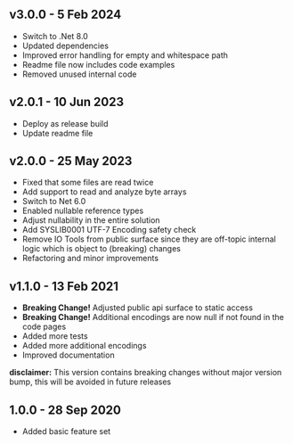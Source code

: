 ﻿## v3.0.0 - 5 Feb 2024
* Switch to .Net 8.0
* Updated dependencies
* Improved error handling for empty and whitespace path
* Readme file now includes code examples
* Removed unused internal code

## v2.0.1 - 10 Jun 2023
* Deploy as release build
* Update readme file

## v2.0.0 - 25 May 2023
* Fixed that some files are read twice
* Add support to read and analyze byte arrays
* Switch to Net 6.0
* Enabled nullable reference types
* Adjust nullability in the entire solution
* Add SYSLIB0001 UTF-7 Encoding safety check
* Remove IO Tools from public surface since they are off-topic internal logic which is object to (breaking) changes
* Refactoring and minor improvements

## v1.1.0 - 13 Feb 2021
* **Breaking Change!** Adjusted public api surface to static access
* **Breaking Change!** Additional encodings are now null if not found in the code pages
* Added more tests
* Added more additional encodings
* Improved documentation

**disclaimer:** This version contains breaking changes without major version bump,
this will be avoided in future releases

## 1.0.0 - 28 Sep 2020
* Added basic feature set